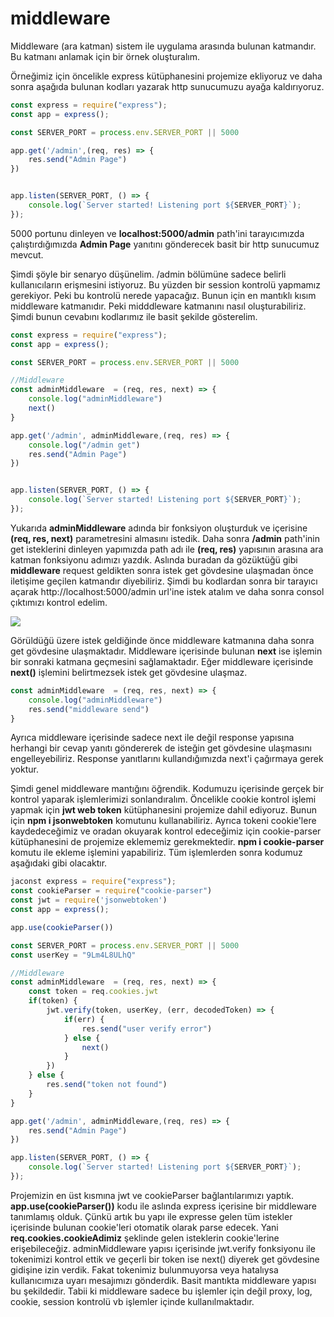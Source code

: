 # middleware

Middleware (ara katman) sistem ile uygulama arasında bulunan katmandır. Bu katmanı anlamak için bir örnek oluşturalım.

Örneğimiz için öncelikle express kütüphanesini projemize ekliyoruz ve daha sonra aşağıda bulunan kodları yazarak http sunucumuzu ayağa kaldırıyoruz.

```javascript
const express = require("express");
const app = express();

const SERVER_PORT = process.env.SERVER_PORT || 5000

app.get('/admin',(req, res) => {
    res.send("Admin Page")
})


app.listen(SERVER_PORT, () => {
    console.log(`Server started! Listening port ${SERVER_PORT}`);
});
```

5000 portunu dinleyen ve **localhost:5000/admin** path'ini tarayıcımızda çalıştırdığımızda **Admin Page** yanıtını gönderecek basit bir http sunucumuz mevcut.

Şimdi şöyle bir senaryo düşünelim. /admin bölümüne sadece belirli kullanıcıların erişmesini istiyoruz. Bu yüzden bir session kontrolü yapmamız gerekiyor. Peki bu kontrolü nerede yapacağız. Bunun için en mantıklı kısım middleware katmanıdır. Peki midddleware katmanını nasıl oluşturabiliriz. Şimdi bunun cevabını kodlarımız ile basit şekilde gösterelim.

```javascript
const express = require("express");
const app = express();

const SERVER_PORT = process.env.SERVER_PORT || 5000

//Middleware
const adminMiddleware  = (req, res, next) => {
    console.log("adminMiddleware")
    next()
}

app.get('/admin', adminMiddleware,(req, res) => {
    console.log("/admin get")
    res.send("Admin Page")
})


app.listen(SERVER_PORT, () => {
    console.log(`Server started! Listening port ${SERVER_PORT}`);
});
```

Yukarıda **adminMiddleware** adında bir fonksiyon oluşturduk ve içerisine **(req, res, next)** parametresini almasını istedik. Daha sonra **/admin** path'inin get isteklerini dinleyen yapımızda path adı ile **(req, res)** yapısının arasına ara katman fonksiyonu adımızı yazdık. Aslında buradan da gözüktüğü gibi **middleware** request geldikten sonra istek get gövdesine ulaşmadan önce iletişime geçilen katmandır diyebiliriz. Şimdi bu kodlardan sonra bir tarayıcı açarak http://localhost:5000/admin url'ine istek atalım ve daha sonra consol çıktımızı kontrol edelim.

![](https://bahrihirfanoglu.com.tr/wp-content/uploads/2022/02/image.png)

Görüldüğü üzere istek geldiğinde önce middleware katmanına daha sonra get gövdesine ulaşmaktadır. Middleware içerisinde bulunan **next** ise işlemin bir sonraki katmana geçmesini sağlamaktadır. Eğer middleware içerisinde **next()** işlemini belirtmezsek istek get gövdesine ulaşmaz.

```javascript
const adminMiddleware  = (req, res, next) => {
    console.log("adminMiddleware")
    res.send("middleware send")
}
```

Ayrıca middleware içerisinde sadece next ile değil response yapısına herhangi bir cevap yanıtı göndererek de isteğin get gövdesine ulaşmasını engelleyebiliriz. Response yanıtlarını kullandığımızda next'i çağırmaya gerek yoktur.

Şimdi genel middleware mantığını öğrendik. Kodumuzu içerisinde gerçek bir kontrol yaparak işlemlerimizi sonlandıralım. Öncelikle cookie kontrol işlemi yapmak için **jwt web token** kütüphanesini projemize dahil ediyoruz. Bunun için **npm i jsonwebtoken** komutunu kullanabiliriz. Ayrıca tokeni cookie'lere kaydedeceğimiz ve oradan okuyarak kontrol edeceğimiz için cookie-parser kütüphanesini de projemize eklememiz gerekmektedir. **npm i cookie-parser** komutu ile ekleme işlemini yapabiliriz. Tüm işlemlerden sonra kodumuz aşağıdaki gibi olacaktır.

```javascript
jaconst express = require("express");
const cookieParser = require("cookie-parser")
const jwt = require('jsonwebtoken')
const app = express();

app.use(cookieParser())

const SERVER_PORT = process.env.SERVER_PORT || 5000
const userKey = "9Lm4L8ULhQ"

//Middleware
const adminMiddleware  = (req, res, next) => {
    const token = req.cookies.jwt
    if(token) {
        jwt.verify(token, userKey, (err, decodedToken) => {
            if(err) {
                res.send("user verify error")
            } else {
                next()
            }
        })
    } else {
        res.send("token not found")
    }
}

app.get('/admin', adminMiddleware,(req, res) => {
    res.send("Admin Page")
})

app.listen(SERVER_PORT, () => {
    console.log(`Server started! Listening port ${SERVER_PORT}`);
});
```

Projemizin en üst kısmına jwt ve cookieParser bağlantılarımızı yaptık. **app.use(cookieParser())** kodu ile aslında express içerisine bir middleware tanımlamış olduk. Çünkü artık bu yapı ile expresse gelen tüm istekler içerisinde bulunan cookie'leri otomatik olarak parse edecek. Yani **req.cookies.cookieAdimiz** şeklinde gelen isteklerin cookie'lerine erişebileceğiz. adminMiddleware yapısı içerisinde jwt.verify fonksiyonu ile tokenimizi kontrol ettik ve geçerli bir token ise next() diyerek get gövdesine gidişine izin verdik. Fakat tokenimiz bulunmuyorsa veya hatalıysa kullanıcımıza uyarı mesajımızı gönderdik. Basit mantıkta middleware yapısı bu şekildedir. Tabii ki middleware sadece bu işlemler için değil proxy, log, cookie, session kontrolü vb işlemler içinde kullanılmaktadır.
